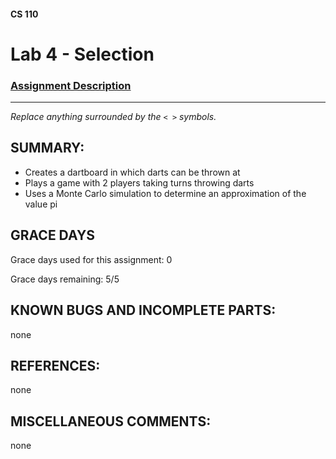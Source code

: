 #### CS 110
# Lab 4 - Selection

### [Assignment Description](https://docs.google.com/document/d/1QfPsRfo1kZoQw4p0DhjxZskNfE0eLAV6Z6SgPSleDM4/edit?usp=sharing)

***

_Replace anything surrounded by the `< >` symbols._

## SUMMARY:
 - Creates a dartboard in which darts can be thrown at
 - Plays a game with 2 players taking turns throwing darts
 - Uses a Monte Carlo simulation to determine an approximation of the value pi 

## GRACE DAYS
Grace days used for this assignment: 0

Grace days remaining: 5/5

## KNOWN BUGS AND INCOMPLETE PARTS:
 none

## REFERENCES:
 none

## MISCELLANEOUS COMMENTS:
 none
